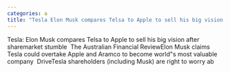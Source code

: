 ```yaml
---
categories: a
title: "Tesla Elon Musk compares Telsa to Apple to sell his big vision after sharemarket stumble  The Australian Financial Review"
---
```

Tesla: Elon Musk compares Telsa to Apple to sell his big vision after sharemarket stumble&nbsp;&nbsp;The Australian Financial ReviewElon Musk claims Tesla could overtake Apple and Aramco to become world"s most valuable company&nbsp;&nbsp;DriveTesla shareholders (including Musk) are right to worry ab